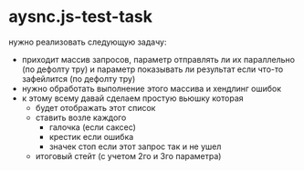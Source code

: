 # aysnc.js-test-task

нужно реализовать следующую задачу:
- приходит массив запросов, параметр отправлять ли их параллельно (по дефолту тру) и параметр показывать ли результат если что-то зафейлится (по дефолту тру)
- нужно обработать выполнение этого массива и хендлинг ошибок
- к этому всему давай сделаем простую вьюшку которая 
    - будет отображать этот список 
    - ставить возле каждого 
        - галочка (если саксес) 
        - крестик если ошибка
        - значек стоп если этот запрос так и не ушел
    - итоговый стейт (с учетом 2го и 3го параметра)